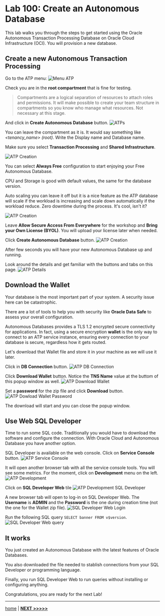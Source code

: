 # Lab 100: Create an Autonomous Database

This lab walks you through the steps to get started using the Oracle Autonomous Transaction Processing Database on Oracle Cloud Infrastructure (OCI). You will provision a new database.

## Create a new Autonomous Transaction Processing

Go to the ATP menu:
![Menu ATP](./../images/menu_atp.png)

Check you are in the **root compartment** that is fine for testing.
> Compartments are a logical separation of resources to attach roles and permissions. It will make possible to create your team structure in compartments so you know who manage what resources. Not necessary at this stage.

And click in **Create Autonomous Database** button.
![ATPs](./../images/atps.png)

You can leave the compartment as it is. It would say something like _<tenancy_name> (root)_. Write the Display name and Database name.

Make sure you select **Transaction Processing** and **Shared Infrastructure**.

![ATP Creation](../images/atp_creation_1.png)

You can select **Always Free** configuration to start enjoying your Free Autonomous Database.

CPU and Storage is good with default values, the same for the database version.

Auto scaling you can leave it off but it is a nice feature as the ATP database will scale if the workload is increasing and scale down automatically if the workload reduce. Zero downtime during the process. It's cool, isn't it?

![ATP Creation](../images/atp_creation_2.png)

Leave **Allow Secure Access From Everywhere** for the workshop and **Bring your Own License (BYOL)**. You will upload your license later when needed.

Click **Create Autonomous Database** button.
![ATP Creation](../images/atp_creation_3.png)

After few seconds you will have your new Autonomous Database up and running.

Look around the details and get familiar with the buttons and tabs on this page.
![ATP Details](../images/atp_details.png)

## Download the Wallet

Your database is the most important part of your system. A security issue here can be catastrophic.

There are a lot of tools to help you with security like **Oracle Data Safe** to assess your overall configuration.

Autonomous Databases provides a TLS 1.2 encrypted secure connectivity for applications. In fact, using a secure encryption **wallet** is the only way to connect to an ATP service instance, ensuring every connection to your database is secure, regardless how it gets routed.

Let's download that Wallet file and store it in your machine as we will use it later.

Click in **DB Connection** button.
![ATP DB Connection ](../images/atp_dbconnection.png)

Click **Download Wallet** button. Notice the **TNS Name** value at the buttom of this popup window as well.
![ATP Download Wallet](../images/atp_download_wallet.png)

Set a **password** for the zip file and click **Download** button.
![ATP Dowload Wallet Password](../images/atp_download_wallet_password.png)

The download will start and you can close the popup window.

## Use Web SQL Developer

Time to run some SQL code. Traditionally you would have to download the software and configure the connection. With Oracle Cloud and Autonomous Database you have another option.

SQL Developer is available on the web console. Click on **Service Console** button.
![ATP Service Console](../images/atp_service_console.png)

It will open another browser tab with all the service console tools. You will see some metrics. For the moment, click on **Development** menu on the left.
![ATP Development](../images/atp_development.png)

Click on **SQL Developer Web** tile
![ATP Development SQL Developer](../images/atp_development_sqldeveloper.png)

A new browser tab will open to log-in on SQL Developer Web. The **Username** is **ADMIN** and the **Password** is the one during creation time (not the one for the Wallet zip file).
![SQL Developer Web Login](../images/sqldev_login.png)

Run the following SQL query `SELECT banner FROM v$version`.
![SQL Developer Web query](../images/sqldev_query.png)

## It works

You just created an Autonomous Database with the latest features of Oracle Databases.

You also downloaded the file needed to stablish connections from your SQL Developer or programming language.

Finally, you run SQL Developer Web to run queries without installing or configuring anything.

Congratulations, you are ready for the next Lab!

---

[home](../README.md) | [**NEXT >>>>>**](../lab200/README.md)
